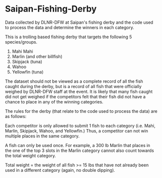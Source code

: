 # Saipan-Fishing-Derby
Data collected by DLNR-DFW at Saipan's fishing derby and the code used to process the data and determine the winners in each category.

This is a trolling based fishing derby that targets the following 5 species/groups.

1. Mahi Mahi
2. Marlin (and other billfish)
3. Skipjack (tuna)
4. Wahoo
5. Yellowfin (tuna)

The dataset should not be viewed as a complete record of all the fish caught during the derby, but is a record of all fish that were officially weighed by DLNR-DFW staff at the event. It is likely that many fish caught did not get weighed if the competitors felt that their fish did not have a chance to place in any of the winning categories.

The rules for the derby (that relate to the code used to process the data) are as follows:

Each competitor is only allowed to submit 1 fish to each category (i.e. Mahi, Marlin, Skipjack, Wahoo, and Yellowfin.) Thus, a competitor can not win multiple places in the same category.

A fish can only be used once. For example, a 300 lb Marlin that places in the one of the top 3 slots in the Marlin category cannot also count towards the total weight category.

Total weight = the weight of all fish >= 15 lbs that have not already been used in a different category (again, no double dipping).
